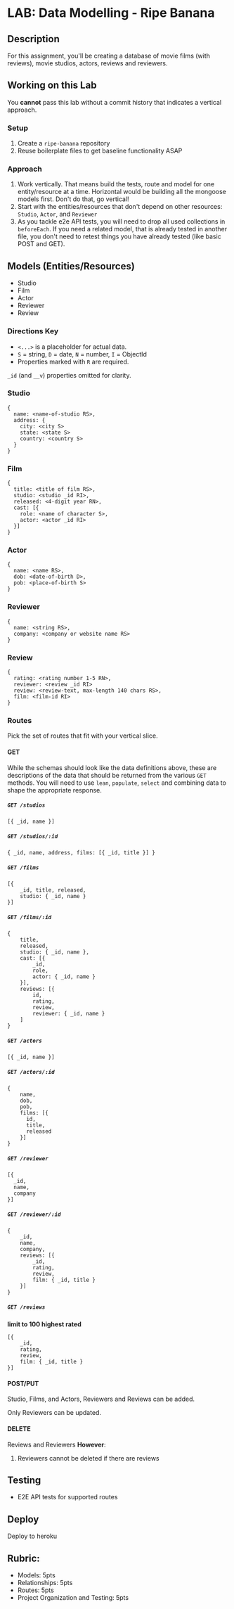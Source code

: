 # LAB: Data Modelling - Ripe Banana

## Description

For this assignment, you'll be creating a database of movie films (with reviews), movie studios, actors, reviews and reviewers.

## Working on this Lab

You **cannot** pass this lab without a commit history that indicates a vertical approach.

### Setup

1. Create a `ripe-banana` repository
1. Reuse boilerplate files to get baseline functionality ASAP

### Approach

1. Work vertically. That means build the tests, route and model for one entity/resource at a time. Horizontal would be building all the mongoose models first. Don't do that, go vertical!
1. Start with the entities/resources that don't depend on other resources: `Studio`, `Actor`, and `Reviewer`
1. As you tackle e2e API tests, you will need to drop all used collections in `beforeEach`. If you need a related model, that is already tested in another file, you
don't need to retest things you have already tested (like basic POST and GET).

## Models (Entities/Resources)

* Studio
* Film
* Actor
* Reviewer
* Review

### Directions Key
* `<...>` is a placeholder for actual data.
* `S` = string, `D` = date, `N` = number, `I` = ObjectId
* Properties marked with `R` are required.

`_id` (and `__v`) properties omitted for clarity.

### Studio

```
{
  name: <name-of-studio RS>,
  address: {
    city: <city S>
    state: <state S>
    country: <country S>
  }
}
```

### Film

```
{
  title: <title of film RS>,
  studio: <studio _id RI>,
  released: <4-digit year RN>,
  cast: [{
    role: <name of character S>,
    actor: <actor _id RI>
  }]
}
```

### Actor

```
{
  name: <name RS>,
  dob: <date-of-birth D>,
  pob: <place-of-birth S>
}
```

### Reviewer

```
{
  name: <string RS>,
  company: <company or website name RS>
}
```


### Review

```
{
  rating: <rating number 1-5 RN>,
  reviewer: <review _id RI>
  review: <review-text, max-length 140 chars RS>,
  film: <film-id RI>
}
```

### Routes

Pick the set of routes that fit with your vertical slice.

#### GET

While the schemas should look like the data definitions above, these are descriptions of the data that should be returned from the various `GET` methods. You will need to use `lean`, `populate`, `select` and combining data to shape the appropriate response.

##### `GET /studios`

```
[{ _id, name }]
```

##### `GET /studios/:id`

```
{ _id, name, address, films: [{ _id, title }] }
```

##### `GET /films`

```
[{
    _id, title, released,
    studio: { _id, name }
}]
```

##### `GET /films/:id`

```
{
    title,
    released,
    studio: { _id, name },
    cast: [{
        _id,
        role,
        actor: { _id, name }
    }],
    reviews: [{
        id,
        rating,
        review,
        reviewer: { _id, name }
    ]
}
```

##### `GET /actors`

```
[{ _id, name }]
```

##### `GET /actors/:id`

```
{
    name,
    dob,
    pob,
    films: [{
      id,
      title,
      released
    }]
}
```

##### `GET /reviewer`

```
[{
  _id,
  name,
  company
}]
```

##### `GET /reviewer/:id`

```
{
    _id,
    name,
    company,
    reviews: [{
        _id,
        rating,
        review,
        film: { _id, title }
    }]
}
```

##### `GET /reviews`

**limit to 100 highest rated**

```
[{
    _id,
    rating,
    review,
    film: { _id, title }
}]
```

#### POST/PUT

Studio, Films, and Actors, Reviewers and Reviews can be added.

Only Reviewers can be updated.

#### DELETE

Reviews and Reviewers **However**:
1. Reviewers cannot be deleted if there are reviews

## Testing

* E2E API tests for supported routes

## Deploy

Deploy to heroku

## Rubric:

* Models: 5pts
* Relationships: 5pts
* Routes: 5pts
* Project Organization and Testing: 5pts
